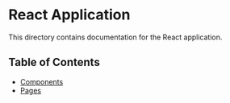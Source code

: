 # React Application

This directory contains documentation for the React application.

## Table of Contents

- [Components](./components/README.md)
- [Pages](./pages/README.md)
